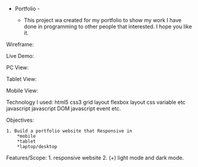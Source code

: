 - Portfolio -

    - This project wa created for my portfolio to show my work I have done in programming to other people that interested. I hope you like it.

Wireframe: 

Live Demo:

PC View:

Tablet View:

Mobile View:

Technology I used:
    html5
    css3
        grid layout
        flexbox layout
        css variable
        etc
    javascript
        javascript DOM
        javascript event
        etc. 

Objectives:

    1. Build a portfolio website that Responsive in
        *mobile
        *tablet
        *laptop/desktop

Features/Scope:
    1. responsive website
    2. (+) light mode and dark mode.
